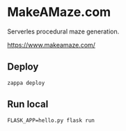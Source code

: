 # MakeAMaze.com

Serverles procedural maze generation.

https://www.makeamaze.com/


## Deploy

```
zappa deploy
```

## Run local

```
FLASK_APP=hello.py flask run
```
